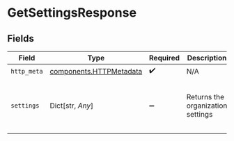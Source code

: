 # GetSettingsResponse


## Fields

| Field                                                              | Type                                                               | Required                                                           | Description                                                        | Example                                                            |
| ------------------------------------------------------------------ | ------------------------------------------------------------------ | ------------------------------------------------------------------ | ------------------------------------------------------------------ | ------------------------------------------------------------------ |
| `http_meta`                                                        | [components.HTTPMetadata](../../models/components/httpmetadata.md) | :heavy_check_mark:                                                 | N/A                                                                |                                                                    |
| `settings`                                                         | Dict[str, *Any*]                                                   | :heavy_minus_sign:                                                 | Returns the organization settings                                  | {<br/>"double_opt_in": {<br/>"enabled": true<br/>}<br/>}           |